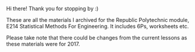 Hi there! Thank you for stopping by :)

These are all the materials I archived for the Republic Polytechnic module, E214 Statistical Methods For Engineering. It includes 6Ps, worksheets etc.

Please take note that there could be changes from the current lessons as these materials were for 2017.

